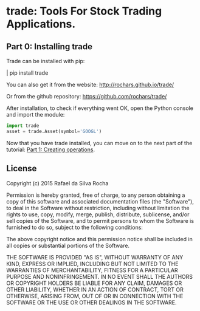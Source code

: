 # trade: Tools For Stock Trading Applications.

## Part 0: Installing trade
Trade can be installed with pip:

| pip install trade

You can also get it from the website:
http://rochars.github.io/trade/

Or from the github repository:
https://github.com/rochars/trade/

After installation, to check if everything went OK, open the Python
console and import the module:

```python
import trade
asset = trade.Asset(symbol='GOOGL')
```

Now that you have trade installed, you can move on to the next part of the
tutorial: [Part 1: Creating operations](part_1).



## License
Copyright (c) 2015 Rafael da Silva Rocha

Permission is hereby granted, free of charge, to any person obtaining a copy
of this software and associated documentation files (the "Software"), to deal
in the Software without restriction, including without limitation the rights
to use, copy, modify, merge, publish, distribute, sublicense, and/or sell
copies of the Software, and to permit persons to whom the Software is
furnished to do so, subject to the following conditions:

The above copyright notice and this permission notice shall be included in
all copies or substantial portions of the Software.

THE SOFTWARE IS PROVIDED "AS IS", WITHOUT WARRANTY OF ANY KIND, EXPRESS OR
IMPLIED, INCLUDING BUT NOT LIMITED TO THE WARRANTIES OF MERCHANTABILITY,
FITNESS FOR A PARTICULAR PURPOSE AND NONINFRINGEMENT. IN NO EVENT SHALL THE
AUTHORS OR COPYRIGHT HOLDERS BE LIABLE FOR ANY CLAIM, DAMAGES OR OTHER
LIABILITY, WHETHER IN AN ACTION OF CONTRACT, TORT OR OTHERWISE, ARISING FROM,
OUT OF OR IN CONNECTION WITH THE SOFTWARE OR THE USE OR OTHER DEALINGS IN
THE SOFTWARE.
